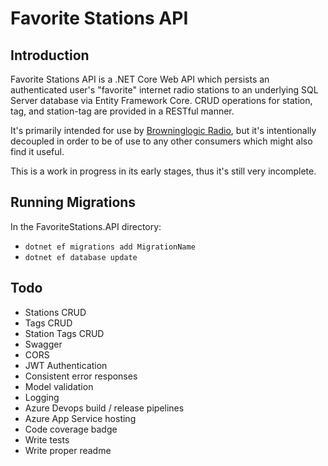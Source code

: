 # Favorite Stations API

## Introduction
Favorite Stations API is a .NET Core Web API which persists an authenticated user's "favorite" internet radio stations to an underlying SQL Server database via Entity Framework Core.  CRUD operations for station, tag, and station-tag are provided in a RESTful manner.

It's primarily intended for use by [Browninglogic Radio](https://github.com/pfbrowning/ng-radio), but it's intentionally decoupled in order to be of use to any other consumers which might also find it useful.

This is a work in progress in its early stages, thus it's still very incomplete.

## Running Migrations
In the FavoriteStations.API directory:
* `dotnet ef migrations add MigrationName`
* `dotnet ef database update`

## Todo
* Stations CRUD
* Tags CRUD
* Station Tags CRUD
* Swagger
* CORS
* JWT Authentication
* Consistent error responses
* Model validation
* Logging
* Azure Devops build / release pipelines
* Azure App Service hosting
* Code coverage badge
* Write tests
* Write proper readme